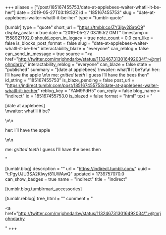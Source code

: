 +++
aliases = ["/post/185167455753/date-at-applebees-waiter-whatll-it-be-her"]
date = 2019-05-27T03:19:52Z
id = "185167455753"
slug = "date-at-applebees-waiter-whatll-it-be-her"
type = "tumblr-quote"

[tumblr]
type = "quote"
short_url = "https://tmblr.co/ZY3jby2iSroO9"
display_avatar = true
date = "2019-05-27 03:19:52 GMT"
timestamp = 1558927192.0
should_open_in_legacy = true
note_count = 0.0
can_like = false
is_blocks_post_format = false
slug = "date-at-applebees-waiter-whatll-it-be-her"
interactability_blaze = "everyone"
can_reblog = false
can_send_in_message = true
source = "<a href=\"http://twitter.com/mrjohndarby/status/1132467313016492034\">@mrjohndarby</a>"
interactability_reblog = "everyone"
can_blaze = false
state = "published"
summary = "[date at applebees] \nwaiter: what’ll it be?\n\n her: I’ll have the apple \n\n me: *gritted teeth* I guess I’ll have the bees then"
id_string = "185167455753"
is_blaze_pending = false
post_url = "https://indirect.tumblr.com/post/185167455753/date-at-applebees-waiter-whatll-it-be-her"
reblog_key = "YAM9PdH5"
can_reply = false
blog_name = "indirect"
id = 185167455753.0
is_blazed = false
format = "html"
text = "<p>[date at applebees]<br/>\nwaiter: what&rsquo;ll it be?</p>\n\n<p>her: I&rsquo;ll have the apple </p>\n\n<p>me: *gritted teeth* I guess I&rsquo;ll have the bees then</p>"

[tumblr.blog]
description = ""
url = "https://indirect.tumblr.com/"
uuid = "t:PgyUJU3SA2Klwyt81UWAwQ"
updated = 1739757070.0
can_show_badges = true
name = "indirect"
title = "indirect"

[tumblr.blog.tumblrmart_accessories]

[tumblr.reblog]
tree_html = ""
comment = "<p><a href=\"http://twitter.com/mrjohndarby/status/1132467313016492034\">@mrjohndarby</a></p>"
+++
